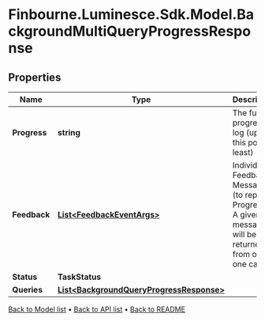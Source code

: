 # Finbourne.Luminesce.Sdk.Model.BackgroundMultiQueryProgressResponse

## Properties

Name | Type | Description | Notes
------------ | ------------- | ------------- | -------------
**Progress** | **string** | The full progress log (up to this point at least) | [optional] 
**Feedback** | [**List&lt;FeedbackEventArgs&gt;**](FeedbackEventArgs.md) | Individual Feedback Messages (to replace Progress).  A given message will be returned from only one call. | [optional] 
**Status** | **TaskStatus** |  | [optional] 
**Queries** | [**List&lt;BackgroundQueryProgressResponse&gt;**](BackgroundQueryProgressResponse.md) |  | [optional] 

[Back to Model list](../README.md#documentation-for-models) &#8226; [Back to API list](../README.md#documentation-for-api-endpoints) &#8226; [Back to README](../README.md)

